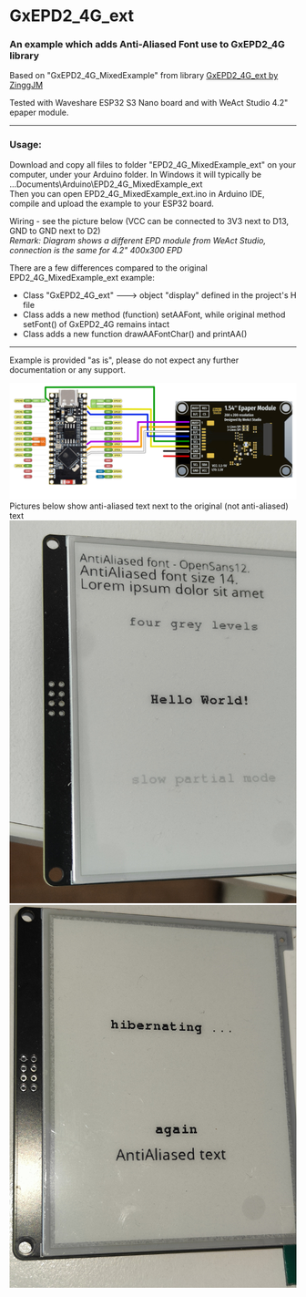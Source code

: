 # GxEPD2_4G_ext
### An example which adds Anti-Aliased Font use to GxEPD2_4G library

Based on "GxEPD2_4G_MixedExample" from library [GxEPD2_4G_ext by ZinggJM](https://github.com/ZinggJM/GxEPD2_4G)

Tested with Waveshare ESP32 S3 Nano board and with WeAct Studio 4.2" epaper module.
*********************************

### Usage:

Download and copy all files to folder "EPD2_4G_MixedExample_ext" on your computer, under your Arduino folder. In Windows it will typically be ...Documents\Arduino\EPD2_4G_MixedExample_ext\
Then you can open EPD2_4G_MixedExample_ext.ino in Arduino IDE, compile and upload the example to your ESP32 board. 

Wiring - see the picture below (VCC can be connected to 3V3 next to D13, GND to GND next to D2)  
_Remark: Diagram shows a different EPD module from WeAct Studio, connection is the same for 4.2" 400x300 EPD_

There are a few differences compared to the original EPD2_4G_MixedExample_ext example:
- Class "GxEPD2_4G_ext" ---> object "display" defined in the project's H file
- Class adds a new method (function) setAAFont, while original method setFont() of GxEPD2_4G remains intact
- Class adds a new function drawAAFontChar()  and printAA()

*********************************
Example is provided "as is", please do not expect any further documentation or any support.

![wiring diagram](ESP32-S3-Nano-SPI_EPD_wiring_ML.jpg)  
Pictures below show anti-aliased text next to the original (not anti-aliased) text
![screen photo 1](IMG20250605112455.jpg)
![screen photo 2](IMG20250605112422.jpg)
